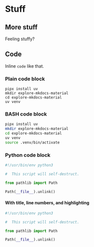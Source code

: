 # Stuff

## More stuff

Feeling stuffy?

## Code

Inline `code` like that.

### Plain code block

```
pipx install uv
mkdir explore-mkdocs-material
cd explore-mkdocs-material
uv venv
```

### BASH code block

``` bash
pipx install uv
mkdir explore-mkdocs-material
cd explore-mkdocs-material
uv venv
source .venv/bin/activate
```

### Python code block

``` py
#!/usr/bin/env python3

#  This script will self-destruct.

from pathlib import Path

Path(__file__).unlink()
```

#### With title, line numbers, and highlighting

``` py title="self_destruct.py" linenums="1" hl_lines="7"
#!/usr/bin/env python3

#  This script will self-destruct.

from pathlib import Path

Path(__file__).unlink()
```
